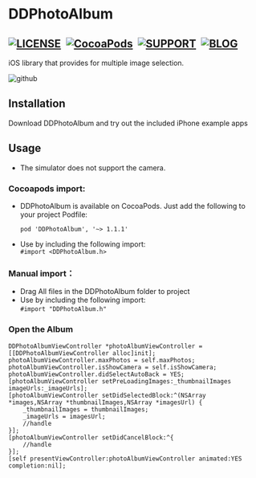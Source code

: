 
# DDPhotoAlbum
[![LICENSE](https://img.shields.io/badge/license-MIT-green.svg?style=flat)](https://github.com/dd2333/DDPhotoAlbum/blob/master/LICENSE)&nbsp;
[![CocoaPods](http://img.shields.io/cocoapods/v/DDPhotoAlbum.svg?style=flat)](http://cocoapods.org/?q=DDPhotoAlbum)&nbsp;
[![SUPPORT](https://img.shields.io/badge/support-iOS%207%2B%20-blue.svg?style=flat)](https://en.wikipedia.org/wiki/IOS_7)&nbsp;
[![BLOG](https://img.shields.io/badge/blog-www.dd2333.com-orange.svg?style=flat)](http://www.dd2333.com)&nbsp;
-----------------------------------
  iOS library that provides for multiple image selection.<br />
  
  ![github](https://github.com/dd2333/DDPhotoAlbum/blob/master/demo.gif "github")
  
Installation
-----------------------------------
  Download DDPhotoAlbum and try out the included iPhone example apps<br />

Usage
-----------------------------------
* The simulator does not support the camera.<br />

### Cocoapods import:
* DDPhotoAlbum is available on CocoaPods. Just add the following to your project Podfile:<br />

  ```pod 'DDPhotoAlbum', '~> 1.1.1'```

* Use by including the following import:<br />
```#import <DDPhotoAlbum.h>```

### Manual import：
* Drag All files in the DDPhotoAlbum folder to project<br />
* Use by including the following import:<br />
```#import "DDPhotoAlbum.h"```

### Open the Album
    DDPhotoAlbumViewController *photoAlbumViewController = [[DDPhotoAlbumViewController alloc]init];
    photoAlbumViewController.maxPhotos = self.maxPhotos;
    photoAlbumViewController.isShowCamera = self.isShowCamera;
    photoAlbumViewController.didSelectAutoBack = YES;
    [photoAlbumViewController setPreLoadingImages:_thumbnailImages imageUrls:_imageUrls];
    [photoAlbumViewController setDidSelectedBlock:^(NSArray *images,NSArray *thumbnailImages,NSArray *imagesUrl) {
        _thumbnailImages = thumbnailImages;
        _imageUrls = imagesUrl;
        //handle
    }];
    [photoAlbumViewController setDidCancelBlock:^{
        //handle
    }];
    [self presentViewController:photoAlbumViewController animated:YES completion:nil];

